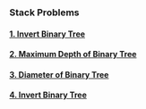 ### Stack Problems

#### [1. Invert Binary Tree](problem/P1.md)

#### [2. Maximum Depth of Binary Tree](problem/P2.md)

#### [3. Diameter of Binary Tree](problem/P3.md)

#### [4. Invert Binary Tree](problem/P4.md)
